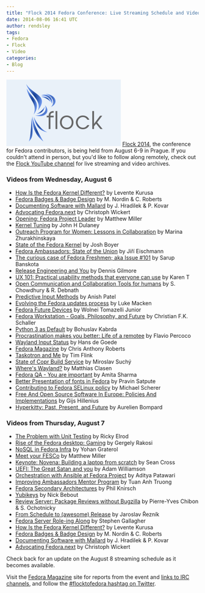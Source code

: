 ```yaml
---
title: "Flock 2014 Fedora Conference: Live Streaming Schedule and Video Archives"
date: 2014-08-06 16:41 UTC
author: rendsley
tags:
- Fedora
- Flock
- Video
categories:
- Blog
---
```


![](/images/blog/flock-logo-bg-300x174.png)
[Flock 2014](http://flock2014.sched.org/grid/#.U-JKjvFwa1E), the conference for Fedora contributors, is being held from August 6-9 in Prague. If you couldn't attend in person, but you'd like to follow along remotely, check out the [Flock YouTube channel](https://www.youtube.com/channel/UCQIXiF6fxPCtHw_XwHFq6nA) for live streaming and video archives.

### Videos from Wednesday, August 6

* [How Is the Fedora Kernel Different?](http://youtu.be/O4vj_hyLok0) by Levente Kurusa
* [Fedora Badges & Badge Design](http://youtu.be/Kwub653pAnA) by M. Nordin & C. Roberts
* [Documenting Software with Mallard](http://youtu.be/mIzVYQG1JS0) by J. Hradilek & P. Kovar
* [Advocating Fedora.next](http://youtu.be/P2O1bMT5a5Y) by Christoph Wickert
* [Opening: Fedora Project Leader](http://youtu.be/LBpXpnQKjIs) by Matthew Miller
* [Kernel Tuning](http://youtu.be/SK361ZqxMaA) by John H Dulaney
* [Outreach Program for Women: Lessons in Collaboration](http://youtu.be/O3O2HVcH-e0) by Marina Zhurakhinskaya
* [State of the Fedora Kernel](http://youtu.be/F9E0FF4XFDw) by Josh Boyer
* [Fedora Ambassadors: State of the Union](http://youtu.be/9iv2G_u3xKY) by Jiří Eischmann
* [The curious case of Fedora Freshmen; aka Issue #101](http://youtu.be/0HYYv0QpjPY) by Sarup Banskota
* [Release Engineering and You](http://youtu.be/sSHXMzC70hM) by Dennis Gilmore
* [UX 101: Practical usability methods that everyone can use](http://youtu.be/5D_HZo_cCcQ) by Karen T
* [Open Communication and Collaboration Tools for humans](http://youtu.be/WMYnxaexmk4) by S. Chowdhury & R. Debnath
* [Predictive Input Methods](http://youtu.be/OG40n35U-Bs) by Anish Patel
* [Evolving the Fedora updates process](http://youtu.be/4OcbPIySbJg) by Luke Macken
* [Fedora Future Devices](http://youtu.be/M7Ml9je5Jgs) by Wolnei Tomazelli Junior
* [Fedora Workstation - Goals, Philosophy, and Future](http://youtu.be/LYtJZBgOrKw) by Christian F.K. Schaller
* [Python 3 as Default](http://youtu.be/B8a0X2SjBrY) by Bohuslav Kabrda
* [Procrastination makes you better: Life of a remotee](http://youtu.be/Ux5dRX_9bj0) by Flavio Percoco
* [Wayland Input Status](http://youtu.be/GJpW4Osj6sA) by Hans de Goede
* [Fedora Magazine](http://youtu.be/FpFL3vRAGQU) by Chris Anthony Roberts
* [Taskotron and Me](http://youtu.be/jMTUFCFJS6o) by Tim Flink
* [State of Copr Build Service](http://youtu.be/YIUF505wJTc) by Miroslav Suchý
* [Where's Wayland?](http://youtu.be/xVVT6Lo7fGI) by Matthias Clasen
* [Fedora QA - You are important](http://youtu.be/M4WNZRcPx1o) by Amita Sharma
* [Better Presentation of fonts in Fedora](http://youtu.be/pdR3vi2-Ths) by Pravin Satpute
* [Contributing to Fedora SELinux policy](http://youtu.be/-5wp0pmKEnQ) by Michael Scherer
* [Free And Open Source Software In Europe: Policies And Implementations](http://youtu.be/biQ0ECgkJo0) by Gijs Hillenius
* [Hyperkitty: Past, Present, and Future](http://youtu.be/jgqZewzRb6s) by Aurelien Bompard

### Videos from Thursday, August 7

* [The Problem with Unit Testing](http://youtu.be/ayVm3AuK3Pc) by Ricky Elrod
* [Rise of the Fedora desktop: Gaming](http://youtu.be/_UzIUGzT5O4) by Gergely Rakosi
* [NoSQL in Fedora Infra](http://youtu.be/leRlVbHIQQs) by Yohan Graterol
* [Meet your FESCo](http://youtu.be/eVc1EG-cpZ4) by Matthew Miller
* [Keynote: Novena: Building a laptop from scratch](http://youtu.be/qzGEBJLlUIc) by Sean Cross
* [UEFI: The Great Satan and you](http://youtu.be/TmoeEM_eCQo) by Adam Williamson
* [Orchestration with Ansible at Fedora Project](http://youtu.be/sCXCgsmQuSY) by Aditya Patawari
* [Improving Ambassadors Mentor Program](http://youtu.be/KsBb2Ci-t-o) by Tuan Anh Truong
* [Fedora Secondary Architectures](http://youtu.be/7ZfFGKcSvXU) by Phil Knirsch
* [Yubikeys](http://youtu.be/GakryhT12_k) by Nick Bebout
* [Review Server: Package Reviews without Bugzilla](http://youtu.be/PJ-Hjb1UrXw) by Pierre-Yves Chibon & S. Ochotnicky
* [From Schedule to (awesome) Release](http://youtu.be/_DbKF3M8iJE) by Jaroslav Řezník
* [Fedora Server Role-ing Along](http://youtu.be/o76yqNhxuOI) by Stephen Gallagher
* [How Is the Fedora Kernel Different?](http://youtu.be/O4vj_hyLok0) by Levente Kurusa
* [Fedora Badges & Badge Design](http://youtu.be/Kwub653pAnA) by M. Nordin & C. Roberts
* [Documenting Software with Mallard](http://youtu.be/mIzVYQG1JS0) by J. Hradilek & P. Kovar
* [Advocating Fedora.next](http://youtu.be/P2O1bMT5a5Y) by Christoph Wickert

Check back for an update on the August 8 streaming schedule as it becomes available.

Visit the [Fedora Magazine](http://fedoramagazine.org/) site for reports from the event and [links to IRC channels](http://fedoramagazine.org/flock-2014-stream-links-1/), and follow the [#flocktofedora hashtag on Twitter](https://twitter.com/search?f=realtime&q=%23flocktofedora).

